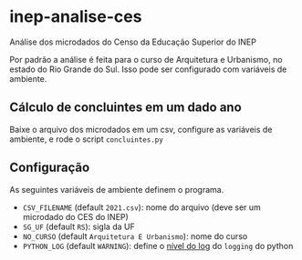 # inep-analise-ces
Análise dos microdados do Censo da Educação Superior do INEP

Por padrão a análise é feita para o curso de Arquitetura e Urbanismo, no estado do Rio Grande do Sul. Isso pode ser configurado com variáveis de ambiente.

## Cálculo de concluintes em um dado ano

Baixe o arquivo dos microdados em um csv, configure as variáveis de ambiente, e rode o script `concluintes.py`

## Configuração

As seguintes variáveis de ambiente definem o programa.
- `CSV_FILENAME` (default `2021.csv`): nome do arquivo (deve ser um microdado do CES do INEP)
- `SG_UF` (default `RS`): sigla da UF
- `NO_CURSO` (default `Arquitetura E Urbanismo`): nome do curso
- `PYTHON_LOG` (default `WARNING`): define o [nível do log](https://docs.python.org/3/howto/logging.html#when-to-use-logging) do `logging` do python
